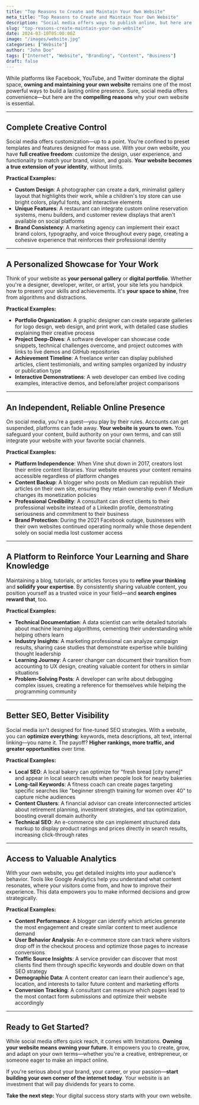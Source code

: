 ```yaml
---
title: "Top Reasons to Create and Maintain Your Own Website"
meta_title: "Top Reasons to Create and Maintain Your Own Website"
description: "Social media offers ways to publish online, but here are seven reasons why owning and maintaining your own website is crucial."
slug: "top-reasons-create-maintain-your-own-website"
date: 2024-03-10T05:00:00Z
image: "/images/website.jpg"
categories: ["Website"]
author: "John Doe"
tags: ["Internet", "Website", "Branding", "Content", "Business"]
draft: false
---
```


While platforms like Facebook, YouTube, and Twitter dominate the digital space, **owning and maintaining your own website** remains one of the most powerful ways to build a lasting online presence. Sure, social media offers convenience—but here are the **compelling reasons** why your own website is essential.

---

## Complete Creative Control

Social media offers customization—up to a point. You're confined to preset templates and features designed for mass use. With your own website, you have **full creative freedom**: customize the design, user experience, and functionality to match your brand, vision, and goals. **Your website becomes a true extension of your identity**, without limits.

**Practical Examples:**
- **Custom Design**: A photographer can create a dark, minimalist gallery layout that highlights their work, while a children's toy store can use bright colors, playful fonts, and interactive elements
- **Unique Features**: A restaurant can integrate custom online reservation systems, menu builders, and customer review displays that aren't available on social platforms
- **Brand Consistency**: A marketing agency can implement their exact brand colors, typography, and voice throughout every page, creating a cohesive experience that reinforces their professional identity

---

## A Personalized Showcase for Your Work

Think of your website as **your personal gallery** or **digital portfolio**. Whether you're a designer, developer, writer, or artist, your site lets you handpick how to present your skills and achievements. It's **your space to shine**, free from algorithms and distractions.

**Practical Examples:**
- **Portfolio Organization**: A graphic designer can create separate galleries for logo design, web design, and print work, with detailed case studies explaining their creative process
- **Project Deep-Dives**: A software developer can showcase code snippets, technical challenges overcome, and project outcomes with links to live demos and GitHub repositories
- **Achievement Timeline**: A freelance writer can display published articles, client testimonials, and writing samples organized by industry or publication type
- **Interactive Demonstrations**: A web developer can embed live coding examples, interactive demos, and before/after project comparisons

---

## An Independent, Reliable Online Presence

On social media, you're a guest—you play by their rules. Accounts can get suspended, platforms can fade away. **Your website is yours to own.** You safeguard your content, build authority on your own terms, and can still integrate your website with your favorite social channels.

**Practical Examples:**
- **Platform Independence**: When Vine shut down in 2017, creators lost their entire content libraries. Your website ensures your content remains accessible regardless of platform changes
- **Content Backup**: A blogger who posts on Medium can republish their articles on their own site, ensuring they retain ownership even if Medium changes its monetization policies
- **Professional Credibility**: A consultant can direct clients to their professional website instead of a LinkedIn profile, demonstrating seriousness and commitment to their business
- **Brand Protection**: During the 2021 Facebook outage, businesses with their own websites continued operating normally while those dependent solely on social media lost customer access

---

## A Platform to Reinforce Your Learning and Share Knowledge

Maintaining a blog, tutorials, or articles forces you to **refine your thinking** and **solidify your expertise**. By consistently sharing valuable content, you position yourself as a trusted voice in your field—and **search engines reward that**, too.

**Practical Examples:**
- **Technical Documentation**: A data scientist can write detailed tutorials about machine learning algorithms, cementing their understanding while helping others learn
- **Industry Insights**: A marketing professional can analyze campaign results, sharing case studies that demonstrate expertise while building thought leadership
- **Learning Journey**: A career changer can document their transition from accounting to UX design, creating valuable content for others in similar situations
- **Problem-Solving Posts**: A developer can write about debugging complex issues, creating a reference for themselves while helping the programming community

---

## Better SEO, Better Visibility

Social media isn't designed for fine-tuned SEO strategies. With a website, you can **optimize everything**: keywords, meta descriptions, alt text, internal linking—you name it. The payoff? **Higher rankings, more traffic, and greater opportunities** over time.

**Practical Examples:**
- **Local SEO**: A local bakery can optimize for "fresh bread [city name]" and appear in local search results when people look for nearby bakeries
- **Long-tail Keywords**: A fitness coach can create pages targeting specific searches like "beginner strength training for women over 40" to capture niche audiences
- **Content Clusters**: A financial advisor can create interconnected articles about retirement planning, investment strategies, and tax optimization, boosting overall domain authority
- **Technical SEO**: An e-commerce site can implement structured data markup to display product ratings and prices directly in search results, increasing click-through rates

---

## Access to Valuable Analytics

With your own website, you get detailed insights into your audience's behavior. Tools like Google Analytics help you understand what content resonates, where your visitors come from, and how to improve their experience. This data empowers you to make informed decisions and grow strategically.

**Practical Examples:**
- **Content Performance**: A blogger can identify which articles generate the most engagement and create similar content to meet audience demand
- **User Behavior Analysis**: An e-commerce store can track where visitors drop off in the checkout process and optimize those pages to increase conversions
- **Traffic Source Insights**: A service provider can discover that most clients find them through specific keywords and double down on that SEO strategy
- **Demographic Data**: A content creator can learn their audience's age, location, and interests to tailor future content and marketing efforts
- **Conversion Tracking**: A consultant can measure which pages lead to the most contact form submissions and optimize their website accordingly

---

## Ready to Get Started?

While social media offers quick reach, it comes with limitations. **Owning your website means owning your future.** It empowers you to create, grow, and adapt on your own terms—whether you're a creative, entrepreneur, or someone eager to make an impact online.

If you're serious about your brand, your career, or your passion—**start building your own corner of the internet today**. Your website is an investment that will pay dividends for years to come.

**Take the next step:** Your digital success story starts with your own website.
